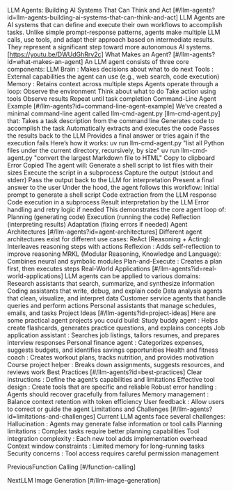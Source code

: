 LLM Agents: Building AI Systems That Can Think and Act [#/llm-agents?id=llm-agents-building-ai-systems-that-can-think-and-act] LLM Agents are AI systems that can define and execute their own workflows to accomplish tasks. Unlike simple prompt-response patterns, agents make multiple LLM calls, use tools, and adapt their approach based on intermediate results. They represent a significant step toward more autonomous AI systems. [https://youtu.be/DWUdGhRrv2c] What Makes an Agent? [#/llm-agents?id=what-makes-an-agent] An LLM agent consists of three core components: LLM Brain : Makes decisions about what to do next Tools : External capabilities the agent can use (e.g., web search, code execution) Memory : Retains context across multiple steps Agents operate through a loop: Observe the environment Think about what to do Take action using tools Observe results Repeat until task completion Command-Line Agent Example [#/llm-agents?id=command-line-agent-example] We’ve created a minimal command-line agent called llm-cmd-agent.py [llm-cmd-agent.py] that: Takes a task description from the command line Generates code to accomplish the task Automatically extracts and executes the code Passes the results back to the LLM Provides a final answer or tries again if the execution fails Here’s how it works: uv run llm-cmd-agent.py "list all Python files under the current directory, recursively, by size"
uv run llm-cmd-agent.py "convert the largest Markdown file to HTML" Copy to clipboard Error Copied The agent will: Generate a shell script to list files with their sizes Execute the script in a subprocess Capture the output (stdout and stderr) Pass the output back to the LLM for interpretation Present a final answer to the user Under the hood, the agent follows this workflow: Initial prompt to generate a shell script Code extraction from the LLM response Code execution in a subprocess Result interpretation by the LLM Error handling and retry logic if needed This demonstrates the core agent loop of: Planning (generating code) Execution (running the code) Reflection (interpreting results) Adaptation (fixing errors if needed) Agent Architectures [#/llm-agents?id=agent-architectures] Different agent architectures exist for different use cases: ReAct (Reasoning + Acting): Interleaves reasoning steps with actions Reflexion : Adds self-reflection to improve reasoning MRKL (Modular Reasoning, Knowledge and Language): Combines neural and symbolic modules Plan-and-Execute : Creates a plan first, then executes steps Real-World Applications [#/llm-agents?id=real-world-applications] LLM agents can be applied to various domains: Research assistants that search, summarize, and synthesize information Coding assistants that write, debug, and explain code Data analysis agents that clean, visualize, and interpret data Customer service agents that handle queries and perform actions Personal assistants that manage schedules, emails, and tasks Project Ideas [#/llm-agents?id=project-ideas] Here are some practical agent projects you could build: Study buddy agent : Helps create flashcards, generates practice questions, and explains concepts Job application assistant : Searches job listings, tailors resumes, and prepares interview responses Personal finance agent : Categorizes expenses, suggests budgets, and identifies savings opportunities Health and fitness coach : Creates workout plans, tracks nutrition, and provides motivation Course project helper : Breaks down assignments, suggests resources, and reviews work Best Practices [#/llm-agents?id=best-practices] Clear instructions : Define the agent’s capabilities and limitations Effective tool design : Create tools that are specific and reliable Robust error handling : Agents should recover gracefully from failures Memory management : Balance context retention with token efficiency User feedback : Allow users to correct or guide the agent Limitations and Challenges [#/llm-agents?id=limitations-and-challenges] Current LLM agents face several challenges: Hallucination : Agents may generate false information or tool calls Planning limitations : Complex tasks require better planning capabilities Tool integration complexity : Each new tool adds implementation overhead Context window constraints : Limited memory for long-running tasks Security concerns : Tool access requires careful permission management

PreviousFunction Calling [#/function-calling]

NextLLM Image Generation [#/llm-image-generation]